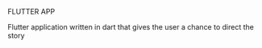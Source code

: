 FLUTTER APP



Flutter application written in dart that gives the user a chance to direct the story
